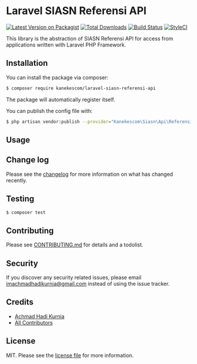 # Laravel SIASN Referensi API

[![Latest Version on Packagist][ico-version]][link-packagist]
[![Total Downloads][ico-downloads]][link-downloads]
[![Build Status][ico-travis]][link-travis]
[![StyleCI][ico-styleci]][link-styleci]

This library is the abstraction of SIASN Referensi API for access from applications written with Laravel PHP Framework.

## Installation

You can install the package via composer:

``` bash
$ composer require kanekescom/laravel-siasn-referensi-api
```

The package will automatically register itself.

You can publish the config file with:

``` bash
$ php artisan vendor:publish --provider="Kanekescom\Siasn\Api\Referensi\ReferensiServiceProvider" --tag="config"
```

## Usage

## Change log

Please see the [changelog](CHANGELOG.md) for more information on what has changed recently.

## Testing

``` bash
$ composer test
```

## Contributing

Please see [CONTRIBUTING.md](CONTRIBUTING.md) for details and a todolist.

## Security

If you discover any security related issues, please email imachmadhadikurnia@gmail.com instead of using the issue tracker.

## Credits

- [Achmad Hadi Kurnia][link-author]
- [All Contributors][link-contributors]

## License

MIT. Please see the [license file](LICENSE) for more information.

[ico-version]: https://img.shields.io/packagist/v/kanekescom/laravel-siasn-referensi-api.svg?style=flat-square
[ico-downloads]: https://img.shields.io/packagist/dt/kanekescom/laravel-siasn-referensi-api.svg?style=flat-square
[ico-travis]: https://img.shields.io/travis/kanekescom/laravel-siasn-referensi-api/master.svg?style=flat-square
[ico-styleci]: https://styleci.io/repos/12345678/shield

[link-packagist]: https://packagist.org/packages/kanekescom/laravel-siasn-referensi-api
[link-downloads]: https://packagist.org/packages/kanekescom/laravel-siasn-referensi-api
[link-travis]: https://travis-ci.org/kanekescom/laravel-siasn-referensi-api
[link-styleci]: https://styleci.io/repos/12345678
[link-author]: https://github.com/kanekescom
[link-contributors]: ../../contributors
